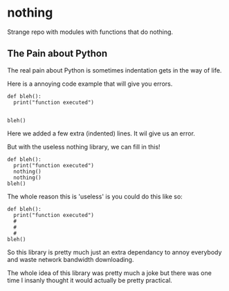 # nothing
Strange repo with modules with functions that do nothing.

## The Pain about Python

The real pain about Python is sometimes indentation gets in the way of life.

Here is a annoying code example that will give you errors.

```
def bleh():
  print("function executed")
  
  
bleh()
```
Here we added a few extra (indented) lines. It wil give us an error.

But with the useless nothing library, we can fill in this!


```
def bleh():
  print("function executed")
  nothing()
  nothing()
bleh()
```

The whole reason this is 'useless' is you could do this like so:

```
def bleh():
  print("function executed")
  #
  #
  #
bleh()
```

So this library is pretty much just an extra dependancy to annoy everybody and waste network bandwidth downloading.

The whole idea of this library was pretty much a joke but there was one time I insanly thought it would actually be pretty practical.
